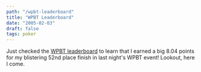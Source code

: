 ```yaml
---
path: "/wpbt-leaderboard"
title: "WPBT Leaderboard"
date: "2005-02-03"
draft: false
tags: poker
---
```


Just checked the <a href="http://www.wpbtonline.com/index.php">WPBT leaderboard</a> to learn that I earned a big 8.04 points for my blistering 52nd place finish in last night's WPBT event! Lookout, here I come.

